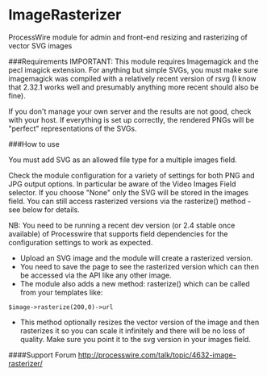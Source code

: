 ImageRasterizer
===============

ProcessWire module for admin and front-end resizing and rasterizing of vector SVG images

###Requirements
IMPORTANT: This module requires Imagemagick and the pecl imagick extension. For anything but simple SVGs, you must make sure imagemagick was compiled with a relatively recent version of rsvg (I know that 2.32.1 works well and presumably anything more recent should also be fine).

If you don't manage your own server and the results are not good, check with your host. If everything is set up correctly, the rendered PNGs will be "perfect" representations of the SVGs.


###How to use

You must add SVG as an allowed file type for a multiple images field.

Check the module configuration for a variety of settings for both PNG and JPG output options.
In particular be aware of the Video Images Field selector. If you choose "None" only the SVG will be stored in the images field. You can still access rasterized versions via the rasterize() method - see below for details.

NB: You need to be running a recent dev version (or 2.4 stable once available) of Processwire that supports field dependencies for the configuration settings to work as expected.

* Upload an SVG image and the module will create a rasterized version.
* You need to save the page to see the rasterized version which can then be accessed via the API like any other image.
* The module also adds a new method: rasterize() which can be called from your templates like:
```
$image->rasterize(200,0)->url
```
* This method optionally resizes the vector version of the image and then rasterizes it so you can scale it infinitely and there will be no loss of quality. Make sure you point it to the svg version in your images field.

####Support Forum
http://processwire.com/talk/topic/4632-image-rasterizer/
